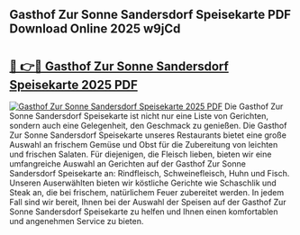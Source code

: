 ## Gasthof Zur Sonne Sandersdorf Speisekarte PDF Download Online 2025 w9jCd

# <h2><a href="http://gc68z8f.nevu.top/?p=Gasthof+Zur+Sonne+Sandersdorf+Speisekarte">🔗 👉🔴 Gasthof Zur Sonne Sandersdorf Speisekarte 2025 PDF</a></h2>

[![Gasthof Zur Sonne Sandersdorf Speisekarte 2025 PDF](https://i.imgur.com/dBaPXMq.png)](http://gc68z8f.nevu.top/?p=Gasthof+Zur+Sonne+Sandersdorf+Speisekarte)
Die Gasthof Zur Sonne Sandersdorf Speisekarte ist nicht nur eine Liste von Gerichten, sondern auch eine Gelegenheit, den Geschmack zu genießen. Die Gasthof Zur Sonne Sandersdorf Speisekarte unseres Restaurants bietet eine große Auswahl an frischem Gemüse und Obst für die Zubereitung von leichten und frischen Salaten. Für diejenigen, die Fleisch lieben, bieten wir eine umfangreiche Auswahl an Gerichten auf der Gasthof Zur Sonne Sandersdorf Speisekarte an: Rindfleisch, Schweinefleisch, Huhn und Fisch. Unseren Auserwählten bieten wir köstliche Gerichte wie Schaschlik und Steak an, die bei frischem, natürlichem Feuer zubereitet werden. In jedem Fall sind wir bereit, Ihnen bei der Auswahl der Speisen auf der Gasthof Zur Sonne Sandersdorf Speisekarte zu helfen und Ihnen einen komfortablen und angenehmen Service zu bieten.
